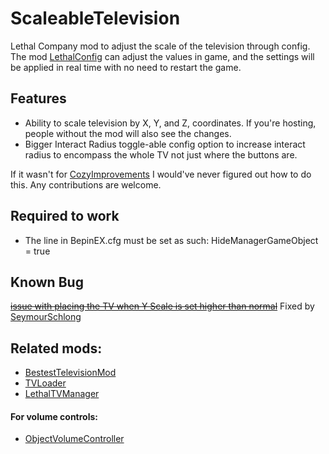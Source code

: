 # ScaleableTelevision
Lethal Company mod to adjust the scale of the television through config.
The mod [LethalConfig](https://thunderstore.io/c/lethal-company/p/AinaVT/LethalConfig/) can adjust the values in game, and the settings will be applied in real time with no need to restart the game. 

## Features
- Ability to scale television by X, Y, and Z, coordinates. If you're hosting, people without the mod will also see the changes.
- Bigger Interact Radius toggle-able config option to increase interact radius to encompass the whole TV not just where the buttons are.

If it wasn't for [CozyImprovements](https://thunderstore.io/c/lethal-company/p/Spyci/CozyImprovements/) I would've never figured out how to do this. Any contributions are welcome. 

## Required to work
- The line in BepinEX.cfg must be set as such: HideManagerGameObject = true

## Known Bug
~~[issue with placing the TV when Y Scale is set higher than normal](https://github.com/DeathWrench/ScaleableTelevision/issues/1)~~ Fixed by [SeymourSchlong](https://github.com/SeymourSchlong)

## Related mods:
- [BestestTelevisionMod](https://thunderstore.io/c/lethal-company/p/DeathWrench/BestestTelevisionMod/)
- [TVLoader](https://thunderstore.io/c/lethal-company/p/Rattenbonkers/TVLoader/)
- [LethalTVManager](https://thunderstore.io/c/lethal-company/p/Bushwacc/LethalTVManager/)

#### For volume controls:
- [ObjectVolumeController](https://thunderstore.io/c/lethal-company/p/FlipMods/ObjectVolumeController/)
